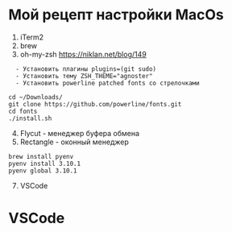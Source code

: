 # Мой рецепт настройки MacOs
1. iTerm2
2. brew
3. oh-my-zsh https://niklan.net/blog/149
```
  - Установить плагины plugins=(git sudo)
  - Установить тему ZSH_THEME="agnoster"
  - Установить powerline patched fonts со стрелочками

cd ~/Downloads/
git clone https://github.com/powerline/fonts.git
cd fonts
./install.sh
```
4. Flycut - менеджер буфера обмена
5. Rectangle - оконный менеджер
```
brew install pyenv
pyenv install 3.10.1
pyenv global 3.10.1
```
7. VSCode


# VSCode
